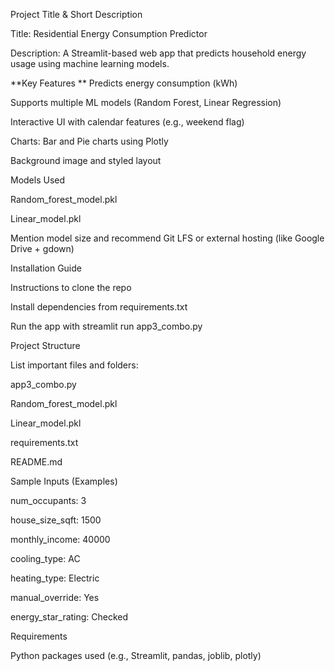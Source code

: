 Project Title & Short Description

Title: Residential Energy Consumption Predictor

Description: A Streamlit-based web app that predicts household energy usage using machine learning models.

**Key Features
**
Predicts energy consumption (kWh)

Supports multiple ML models (Random Forest, Linear Regression)

Interactive UI with calendar features (e.g., weekend flag)

Charts: Bar and Pie charts using Plotly

Background image and styled layout

Models Used

Random_forest_model.pkl

Linear_model.pkl

Mention model size and recommend Git LFS or external hosting (like Google Drive + gdown)

Installation Guide

Instructions to clone the repo

Install dependencies from requirements.txt

Run the app with streamlit run app3_combo.py

Project Structure

List important files and folders:

app3_combo.py

Random_forest_model.pkl

Linear_model.pkl

requirements.txt

README.md

Sample Inputs (Examples)

num_occupants: 3

house_size_sqft: 1500

monthly_income: 40000

cooling_type: AC

heating_type: Electric

manual_override: Yes

energy_star_rating: Checked

Requirements

Python packages used (e.g., Streamlit, pandas, joblib, plotly)


